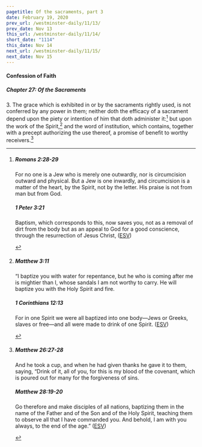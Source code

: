 ```yaml
---
pagetitle: Of the sacraments, part 3
date: February 19, 2020
prev_url: /westminster-daily/11/13/
prev_date: Nov 13
this_url: /westminster-daily/11/14/
short_date: "1114"
this_date: Nov 14
next_url: /westminster-daily/11/15/
next_date: Nov 15
---
```


#### Confession of Faith

##### Chapter 27: Of the Sacraments

<span class="q">3.</span> The grace which is exhibited in or by the sacraments rightly used, is not conferred by any power in them; neither doth the efficacy of a sacrament depend upon the piety or intention of him that doth administer it:[^fnref:wcf1] but upon the work of the Spirit,[^fnref:wcf2] and the word of institution, which contains, together with a precept authorizing the use thereof, a promise of benefit to worthy receivers.[^fnref:wcf3]

[^fnref:wcf1]: <div class="esv"><h5>Romans 2:28-29</h5> <div class="esv-text"><p id="p45002028.01-1">For no one is a Jew who is merely one outwardly, nor is circumcision outward and physical. But a Jew is one inwardly, and circumcision is a matter of the heart, by the Spirit, not by the letter. His praise is not from man but from God.</p> </div><h5>1 Peter 3:21</h5> <div class="esv-text"><p id="p60003021.01-2">Baptism, which corresponds to this, now saves you, not as a removal of dirt from the body but as an appeal to God for a good conscience, through the resurrection of Jesus Christ,  (<a href="http://www.esv.org" class="copyright">ESV</a>)</p> </div> </div>

[^fnref:wcf2]: <div class="esv"><h5>Matthew 3:11</h5> <div class="esv-text"><p id="p40003011.01-1">&#8220;I baptize you with water for repentance, but he who is coming after me is mightier than I, whose sandals I am not worthy to carry. He will baptize you with the Holy Spirit and fire.</p> </div><h5>1 Corinthians 12:13</h5> <div class="esv-text"><p id="p46012013.01-2">For in one Spirit we were all baptized into one body&#8212;Jews or Greeks, slaves or free&#8212;and all were made to drink of one Spirit.  (<a href="http://www.esv.org" class="copyright">ESV</a>)</p> </div> </div>

[^fnref:wcf3]: <div class="esv"><h5>Matthew 26:27-28</h5> <div class="esv-text"><p id="p40026027.01-1">And he took a cup, and when he had given thanks he gave it to them, saying, <span class="woc">&#8220;Drink of it, all of you,</span> <span class="woc">for this is my blood of the covenant, which is poured out for many for the forgiveness of sins.</span></p> </div><h5>Matthew 28:19-20</h5> <div class="esv-text"><p id="p40028019.01-2"><span class="woc">Go therefore and make disciples of all nations, baptizing them in the name of the Father and of the Son and of the Holy Spirit,</span> <span class="woc">teaching them to observe all that I have commanded you. And behold, I am with you always, to the end of the age.&#8221;</span>  (<a href="http://www.esv.org" class="copyright">ESV</a>)</p> </div> </div>

